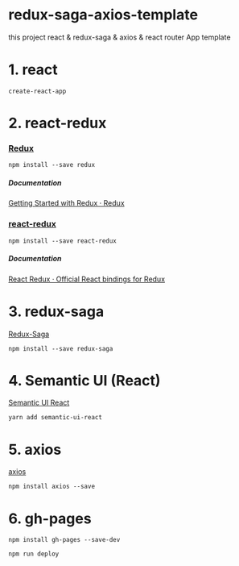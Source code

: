 # redux-saga-axios-template

this project
react & redux-saga & axios & react router App template

# 1. react

`create-react-app`

# 2. react-redux

### [Redux](https://redux.js.org/)

`npm install --save redux`

##### Documentation

[Getting Started with Redux · Redux](https://redux.js.org/introduction/getting-started)

### [react-redux](https://github.com/reduxjs/react-redux)

`npm install --save react-redux`

##### Documentation

[React Redux · Official React bindings for Redux](https://react-redux.js.org/)

# 3. redux-saga

[Redux-Saga](https://redux-saga.js.org/)

`npm install --save redux-saga`

# 4. Semantic UI (React)

[Semantic UI React](https://react.semantic-ui.com/)

`yarn add semantic-ui-react`

# 5. axios

[axios](https://github.com/axios/axios)

`npm install axios --save`

# 6. gh-pages

`npm install gh-pages --save-dev`

`npm run deploy`
